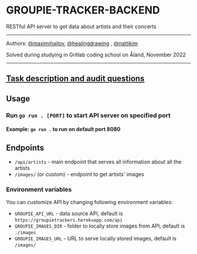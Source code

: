 # GROUPIE-TRACKER-BACKEND

RESTful API server to get data about artists and their concerts

---

Authors: [@maximihajlov](https://github.com/maximihajlov), [@healingdrawing](https://github.com/healingdrawing)
, [@nattikim](https://github.com/nattikim)

Solved during studying in Gritlab coding school on Åland, November 2022

---

## [Task description and audit questions](https://github.com/01-edu/public/tree/master/subjects/groupie-tracker)

## Usage

### Run `go run . [PORT]` to start API server on specified port

#### Example: `go run .` to run on default port 8080

## Endpoints

- `/api/artists` - main endpoint that serves all information about all the artists
- `/images/` (or custom) - endpoint to get artists' images

### Environment variables

You can customize API by changing following environment variables:

- `GROUPIE_API_URL` - data source API, default is `https://groupietrackers.herokuapp.com/api`
- `GROUPIE_IMAGES_DIR` - folder to locally store images from API, default is `./images`
- `GROUPIE_IMAGES_URL` - URL to serve locally stored images, default is `/images/`
